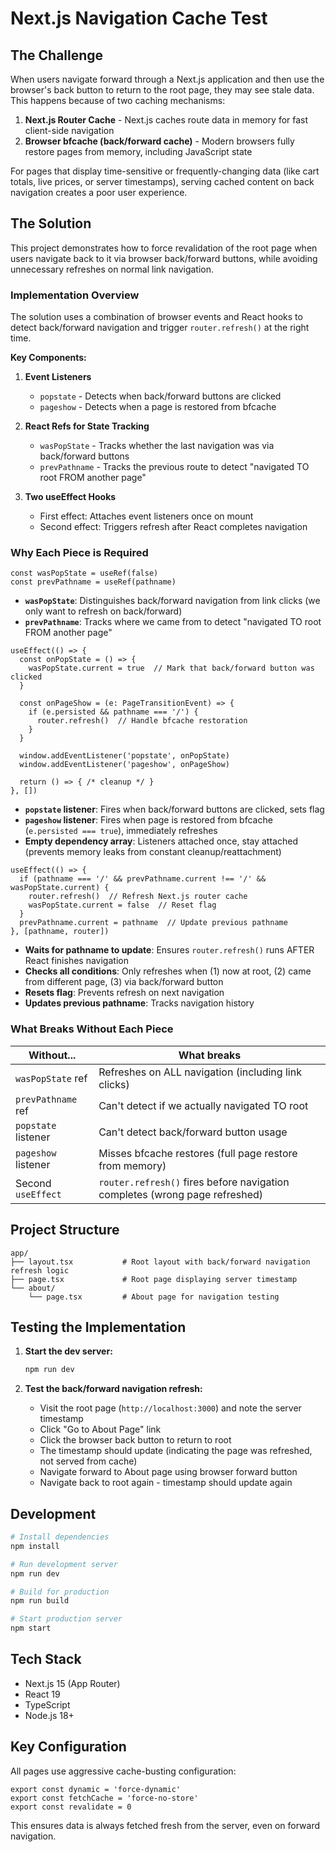 # Next.js Navigation Cache Test

## The Challenge

When users navigate forward through a Next.js application and then use the browser's back button to return to the root page, they may see stale data. This happens because of two caching mechanisms:

1. **Next.js Router Cache** - Next.js caches route data in memory for fast client-side navigation
2. **Browser bfcache (back/forward cache)** - Modern browsers fully restore pages from memory, including JavaScript state

For pages that display time-sensitive or frequently-changing data (like cart totals, live prices, or server timestamps), serving cached content on back navigation creates a poor user experience.

## The Solution

This project demonstrates how to force revalidation of the root page when users navigate back to it via browser back/forward buttons, while avoiding unnecessary refreshes on normal link navigation.

### Implementation Overview

The solution uses a combination of browser events and React hooks to detect back/forward navigation and trigger `router.refresh()` at the right time.

**Key Components:**

1. **Event Listeners**
   - `popstate` - Detects when back/forward buttons are clicked
   - `pageshow` - Detects when a page is restored from bfcache

2. **React Refs for State Tracking**
   - `wasPopState` - Tracks whether the last navigation was via back/forward buttons
   - `prevPathname` - Tracks the previous route to detect "navigated TO root FROM another page"

3. **Two useEffect Hooks**
   - First effect: Attaches event listeners once on mount
   - Second effect: Triggers refresh after React completes navigation

### Why Each Piece is Required

```tsx
const wasPopState = useRef(false)
const prevPathname = useRef(pathname)
```
- **`wasPopState`**: Distinguishes back/forward navigation from link clicks (we only want to refresh on back/forward)
- **`prevPathname`**: Tracks where we came from to detect "navigated TO root FROM another page"

```tsx
useEffect(() => {
  const onPopState = () => {
    wasPopState.current = true  // Mark that back/forward button was clicked
  }

  const onPageShow = (e: PageTransitionEvent) => {
    if (e.persisted && pathname === '/') {
      router.refresh()  // Handle bfcache restoration
    }
  }

  window.addEventListener('popstate', onPopState)
  window.addEventListener('pageshow', onPageShow)

  return () => { /* cleanup */ }
}, [])
```
- **`popstate` listener**: Fires when back/forward buttons are clicked, sets flag
- **`pageshow` listener**: Fires when page is restored from bfcache (`e.persisted === true`), immediately refreshes
- **Empty dependency array**: Listeners attached once, stay attached (prevents memory leaks from constant cleanup/reattachment)

```tsx
useEffect(() => {
  if (pathname === '/' && prevPathname.current !== '/' && wasPopState.current) {
    router.refresh()  // Refresh Next.js router cache
    wasPopState.current = false  // Reset flag
  }
  prevPathname.current = pathname  // Update previous pathname
}, [pathname, router])
```
- **Waits for pathname to update**: Ensures `router.refresh()` runs AFTER React finishes navigation
- **Checks all conditions**: Only refreshes when (1) now at root, (2) came from different page, (3) via back/forward button
- **Resets flag**: Prevents refresh on next navigation
- **Updates previous pathname**: Tracks navigation history

### What Breaks Without Each Piece

| Without... | What breaks |
|------------|-------------|
| `wasPopState` ref | Refreshes on ALL navigation (including link clicks) |
| `prevPathname` ref | Can't detect if we actually navigated TO root |
| `popstate` listener | Can't detect back/forward button usage |
| `pageshow` listener | Misses bfcache restores (full page restore from memory) |
| Second `useEffect` | `router.refresh()` fires before navigation completes (wrong page refreshed) |

## Project Structure

```
app/
├── layout.tsx           # Root layout with back/forward navigation refresh logic
├── page.tsx             # Root page displaying server timestamp
└── about/
    └── page.tsx         # About page for navigation testing
```

## Testing the Implementation

1. **Start the dev server:**
   ```bash
   npm run dev
   ```

2. **Test the back/forward navigation refresh:**
   - Visit the root page (`http://localhost:3000`) and note the server timestamp
   - Click "Go to About Page" link
   - Click the browser back button to return to root
   - The timestamp should update (indicating the page was refreshed, not served from cache)
   - Navigate forward to About page using browser forward button
   - Navigate back to root again - timestamp should update again

## Development

```bash
# Install dependencies
npm install

# Run development server
npm run dev

# Build for production
npm run build

# Start production server
npm start
```

## Tech Stack

- Next.js 15 (App Router)
- React 19
- TypeScript
- Node.js 18+

## Key Configuration

All pages use aggressive cache-busting configuration:

```tsx
export const dynamic = 'force-dynamic'
export const fetchCache = 'force-no-store'
export const revalidate = 0
```

This ensures data is always fetched fresh from the server, even on forward navigation.
